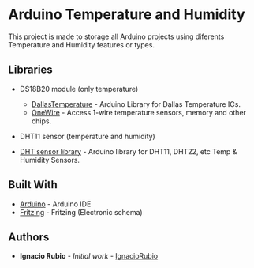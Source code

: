 # Arduino Temperature and Humidity

This project is made to storage all Arduino projects using diferents Temperature and Humidity features or types.

## Libraries

- DS18B20 module (only temperature)
  * [DallasTemperature](http://www.arduinolibraries.info/libraries/dallas-temperature) - Arduino Library for Dallas Temperature ICs.
  * [OneWire](http://www.arduinolibraries.info/libraries/one-wire) - Access 1-wire temperature sensors, memory and other chips.
  
- DHT11 sensor (temperature and humidity)
 * [DHT sensor library](https://www.arduinolibraries.info/libraries/dht-sensor-library) - Arduino library for DHT11, DHT22, etc Temp & Humidity Sensors.


## Built With

* [Arduino](https://www.arduino.cc/en/Main/Software/) - Arduino IDE
* [Fritzing](http://fritzing.org/download/) - Fritzing (Electronic schema)


## Authors

* **Ignacio Rubio** - *Initial work* - [IgnacioRubio](https://github.com/IgnacioRubio)
